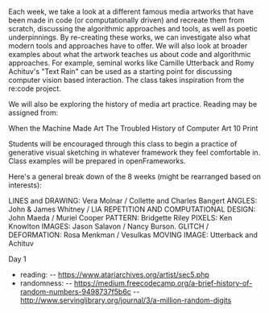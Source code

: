 Each week, we take a look at a different famous media artworks that have been made in code (or computationally driven) and recreate them from scratch, discussing the algorithmic approaches and tools, as well as poetic underpinnings. By re-creating these works, we can investigate also what modern tools and approaches have to offer. We will also look at broader examples about what the artwork teaches us about code and algorithmic approaches. For example, seminal works like Camille Utterback and Romy Achituv's "Text Rain" can be used as a starting point for discussing computer vision based interaction. The class takes inspiration from the re:code project.

We will also be exploring the history of media art practice. Reading may be assigned from:

When the Machine Made Art The Troubled History of Computer Art
10 Print

Students will be encouraged through this class to begin a practice of generative visual sketching in whatever framework they feel comfortable in. Class examples will be prepared in openFrameworks.

Here's a general break down of the 8 weeks (might be rearranged based on interests):

LINES and DRAWING: Vera Molnar / Collette and Charles Bangert
ANGLES: John & James Whitney / LIA
REPETITION AND COMPUTATIONAL DESIGN: John Maeda / Muriel Cooper
PATTERN:  Bridgette Riley
PIXELS: Ken Knowlton
IMAGES: Jason Salavon / Nancy Burson. 
GLITCH / DEFORMATION: Rosa Menkman / Vesulkas
MOVING IMAGE: Utterback and Achituv



Day 1 
- reading: 
-- https://www.atariarchives.org/artist/sec5.php
- randomness: 
-- https://medium.freecodecamp.org/a-brief-history-of-random-numbers-9498737f5b6c
-- http://www.servinglibrary.org/journal/3/a-million-random-digits

